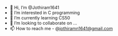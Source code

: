 - 👋 Hi, I’m @Jothiram1641
- 👀 I’m interested in C programming
- 🌱 I’m currently learning CS50
- 💞️ I’m looking to collaborate on ...
- 📫 How to reach me - @jothiramn1641@gmail.com

<!---
Jothiram1641/Jothiram1641 is a ✨ special ✨ repository because its `README.md` (this file) appears on your GitHub profile.
You can click the Preview link to take a look at your changes.
--->
